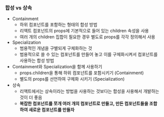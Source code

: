 ### 합성 vs 상속

-   Containment
    -   하위 컴포넌트를 포함하는 형태의 합성 방법
    -   리액트 컴포넌트의 props에 기본적으로 들어 있는 children 속성을 사용
    -   여러 개의 children 집합이 필요한 경우 별도로 props를 각각 정의해서 사용
-   Specialization
    -   범용적인 개념을 구별되게 구체화하는 것
    -   범용적으로 쓸 수 있는 컴포넌트를 만들어 놓고 이를 구체화시켜서 컴포넌트를 사용하는 합성 방법
-   Containment와 Specialization을 함께 사용하기
    -   props.children을 통해 하위 컴포넌트를 포함시키기 (Containment)
    -   별도의 props를 선언하여 구체화 시키기 (Specialization)
-   상속
    -   리액트에서는 상속이라는 방법을 사용하는 것보다는 합성을 사용해서 개발하는 것이 더 좋음
    -   **복잡한 컴포넌트를 쪼개 여러 개의 컴포넌트로 만들고, 만든 컴포넌트들을 조합하여 새로운 컴포넌트를 만들자**
